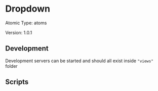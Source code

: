 # Dropdown

Atomic Type: atoms

Version: 1.0.1

## Development

Development servers can be started and should all exist inside `"views"` folder

## Scripts
